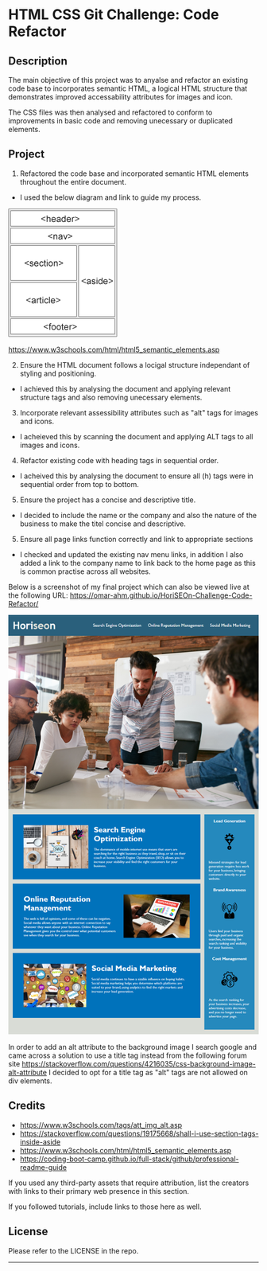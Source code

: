 # HTML CSS Git Challenge: Code Refactor

## Description

The main objective of this project was to anyalse and refactor an existing code base to incorporates semantic HTML, a logical HTML structure that demonstrates improved accessability attributes for images and icon.

The CSS files was then analysed and refactored to conform to improvements in basic code and removing unecessary or duplicated elements. 


## Project

1. Refactored the code base and incorporated semantic HTML elements throughout the entire document.

- I used the below diagram and link to guide my process.

![Semantic HTML guide](Assets/images/img_sem_elements.gif)

https://www.w3schools.com/html/html5_semantic_elements.asp

2. Ensure the HTML document follows a locigal structure independant of styling and positioning.

- I achieved this by analysing the document and applying relevant structure tags and also removing unecessary elements. 

3. Incorporate relevant assessibility attributes such as "alt" tags for images and icons.

- I acheieved this by scanning the document and applying ALT tags to all images and icons.

4. Refactor existing code with heading tags in sequential order.

- I acheived this by analysing the document to ensure all (h) tags were in sequential order from top to bottom.

5. Ensure the project has a concise and descriptive title.

- I decided to include the name or the company and also the nature of the business to make the titel concise and descriptive.

5. Ensure all page links function correctly and link to appropriate sections

- I checked and updated the existing nav menu links, in addition I also added a link to the company name to link back to the home page as this is common practise across all websites.

Below is a screenshot of my final project which can also be viewed live at the following URL: https://omar-ahm.github.io/HoriSEOn-Challenge-Code-Refactor/

![Digital agency team meeting](Assets/images/01-html-css-git-challenge-demo.png)

In order to add an alt attribute to the background image I search google and came across a solution to use a title tag instead from the following forum site https://stackoverflow.com/questions/4216035/css-background-image-alt-attribute I decided to opt for a title tag as "alt" tags are not allowed on div elements.
## Credits

- https://www.w3schools.com/tags/att_img_alt.asp
- https://stackoverflow.com/questions/19175668/shall-i-use-section-tags-inside-aside
- https://www.w3schools.com/html/html5_semantic_elements.asp
- https://coding-boot-camp.github.io/full-stack/github/professional-readme-guide



If you used any third-party assets that require attribution, list the creators with links to their primary web presence in this section.

If you followed tutorials, include links to those here as well.

## License

Please refer to the LICENSE in the repo.

---
